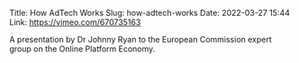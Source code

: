 Title: How AdTech Works
Slug: how-adtech-works
Date: 2022-03-27 15:44
Link: https://vimeo.com/670735163

A presentation by Dr Johnny Ryan to the European Commission expert group on the Online Platform Economy.

